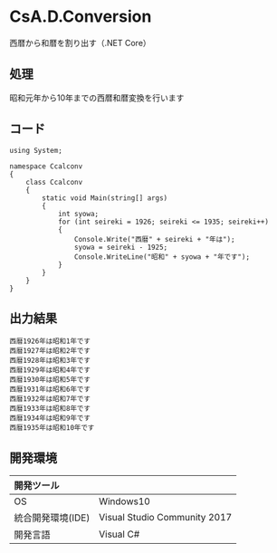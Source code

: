 # CsA.D.Conversion
西暦から和暦を割り出す（.NET Core）

## 処理
昭和元年から10年までの西暦和暦変換を行います

## コード
```
using System;

namespace Ccalconv
{
    class Ccalconv
    {
        static void Main(string[] args)
        {
            int syowa;
            for (int seireki = 1926; seireki <= 1935; seireki++)
            {
                Console.Write("西暦" + seireki + "年は");
                syowa = seireki - 1925;
                Console.WriteLine("昭和" + syowa + "年です");
            }
        }
    }
}
```

## 出力結果  
```
西暦1926年は昭和1年です
西暦1927年は昭和2年です
西暦1928年は昭和3年です
西暦1929年は昭和4年です
西暦1930年は昭和5年です
西暦1931年は昭和6年です
西暦1932年は昭和7年です
西暦1933年は昭和8年です
西暦1934年は昭和9年です
西暦1935年は昭和10年です
```
  
## 開発環境
| 開発ツール |  |
|:-|:-|
| OS | Windows10 |
| 統合開発環境(IDE) | Visual Studio Community 2017 |
| 開発言語 | Visual C# |
